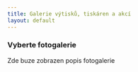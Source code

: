 ```yaml
---
title: Galerie výtisků, tiskáren a akcí
layout: default
---
```


<script type="text/javascript">generateAlbumThumbs(albums, "albums");</script>
<h3 id="picasaTitle">Vyberte fotogalerie</h3>
<p id="picasaSubtitle">Zde buze zobrazen popis fotogalerie</p>
<div id="picasaPhotos"> </div>
